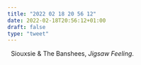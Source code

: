 ```yaml
---
title: "2022 02 18 20 56 12"
date: 2022-02-18T20:56:12+01:00
draft: false
type: "tweet"
---
```

<a href="" class="iconfont icon-music" title="rss"></a> &nbsp; Siouxsie & The Banshees, *Jigsaw Feeling*.
